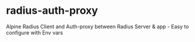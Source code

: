 # radius-auth-proxy
Alpine Radius Client and Auth-proxy between Radius Server &amp; app - Easy to configure with Env vars
